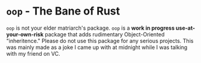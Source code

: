 # `oop` - The Bane of Rust
`oop` is not your elder matriarch's package. `oop` is a **work in progress use-at-your-own-risk** package that adds rudimentary Object-Oriented "inheritence." Please do not use this package for any serious projects. This was mainly made as a joke I came up with at midnight while I was talking with my friend on VC.
